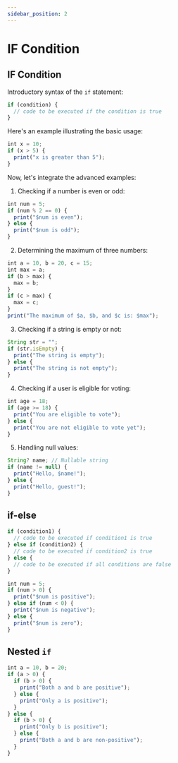 ```yaml
---
sidebar_position: 2
---
```

# IF Condition


## IF Condition

Introductory syntax of the `if` statement:

```javascript
if (condition) {
  // code to be executed if the condition is true
}
```

Here's an example illustrating the basic usage:

```javascript
int x = 10;
if (x > 5) {
  print("x is greater than 5");
}
```

Now, let's integrate the advanced examples:

1. Checking if a number is even or odd:

```javascript
int num = 5;
if (num % 2 == 0) {
  print("$num is even");
} else {
  print("$num is odd");
}
```

2. Determining the maximum of three numbers:

```javascript
int a = 10, b = 20, c = 15;
int max = a;
if (b > max) {
  max = b;
}
if (c > max) {
  max = c;
}
print("The maximum of $a, $b, and $c is: $max");
```

3. Checking if a string is empty or not:

```javascript
String str = "";
if (str.isEmpty) {
  print("The string is empty");
} else {
  print("The string is not empty");
}
```

4. Checking if a user is eligible for voting:

```javascript
int age = 18;
if (age >= 18) {
  print("You are eligible to vote");
} else {
  print("You are not eligible to vote yet");
}
```

5. Handling null values:

```javascript
String? name; // Nullable string
if (name != null) {
  print("Hello, $name!");
} else {
  print("Hello, guest!");
}
```



## if-else

```javascript
if (condition1) {
  // code to be executed if condition1 is true
} else if (condition2) {
  // code to be executed if condition2 is true
} else {
  // code to be executed if all conditions are false
}
```


```javascript
int num = 5;
if (num > 0) {
  print("$num is positive");
} else if (num < 0) {
  print("$num is negative");
} else {
  print("$num is zero");
}
```


## Nested `if`

```javascript
int a = 10, b = 20;
if (a > 0) {
  if (b > 0) {
    print("Both a and b are positive");
  } else {
    print("Only a is positive");
  }
} else {
  if (b > 0) {
    print("Only b is positive");
  } else {
    print("Both a and b are non-positive");
  }
}
```
